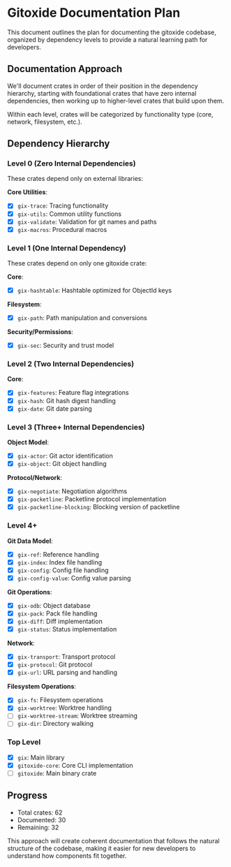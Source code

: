 # Gitoxide Documentation Plan

This document outlines the plan for documenting the gitoxide codebase, organized by dependency levels to provide a natural learning path for developers.

## Documentation Approach

We'll document crates in order of their position in the dependency hierarchy, starting with foundational crates that have zero internal dependencies, then working up to higher-level crates that build upon them.

Within each level, crates will be categorized by functionality type (core, network, filesystem, etc.).

## Dependency Hierarchy

### Level 0 (Zero Internal Dependencies)
These crates depend only on external libraries:

**Core Utilities**:
- [x] `gix-trace`: Tracing functionality
- [x] `gix-utils`: Common utility functions
- [x] `gix-validate`: Validation for git names and paths
- [x] `gix-macros`: Procedural macros

### Level 1 (One Internal Dependency)
These crates depend on only one gitoxide crate:

**Core**:
- [x] `gix-hashtable`: Hashtable optimized for ObjectId keys

**Filesystem**:
- [x] `gix-path`: Path manipulation and conversions

**Security/Permissions**:
- [x] `gix-sec`: Security and trust model

### Level 2 (Two Internal Dependencies)

**Core**:
- [x] `gix-features`: Feature flag integrations
- [x] `gix-hash`: Git hash digest handling
- [x] `gix-date`: Git date parsing

### Level 3 (Three+ Internal Dependencies)

**Object Model**:
- [x] `gix-actor`: Git actor identification
- [x] `gix-object`: Git object handling

**Protocol/Network**:
- [x] `gix-negotiate`: Negotiation algorithms
- [x] `gix-packetline`: Packetline protocol implementation
- [x] `gix-packetline-blocking`: Blocking version of packetline

### Level 4+

**Git Data Model**:
- [x] `gix-ref`: Reference handling
- [x] `gix-index`: Index file handling
- [x] `gix-config`: Config file handling
- [x] `gix-config-value`: Config value parsing

**Git Operations**:
- [x] `gix-odb`: Object database
- [x] `gix-pack`: Pack file handling
- [x] `gix-diff`: Diff implementation
- [x] `gix-status`: Status implementation

**Network**:
- [x] `gix-transport`: Transport protocol
- [x] `gix-protocol`: Git protocol
- [x] `gix-url`: URL parsing and handling

**Filesystem Operations**:
- [x] `gix-fs`: Filesystem operations
- [x] `gix-worktree`: Worktree handling
- [ ] `gix-worktree-stream`: Worktree streaming
- [ ] `gix-dir`: Directory walking

### Top Level
- [x] `gix`: Main library
- [x] `gitoxide-core`: Core CLI implementation
- [ ] `gitoxide`: Main binary crate

## Progress

- Total crates: 62
- Documented: 30
- Remaining: 32

This approach will create coherent documentation that follows the natural structure of the codebase, making it easier for new developers to understand how components fit together.
